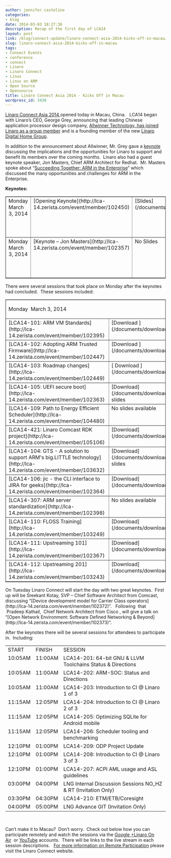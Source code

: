 ```yaml
---
author: jennifer.castelino
categories:
- blog
date: 2014-03-03 18:27:36
description: Recap of the first day of LCA14
layout: post
link: /blog/connect-update/linaro-connect-asia-2014-kicks-off-in-macau/
slug: linaro-connect-asia-2014-kicks-off-in-macau
tags:
- Connect Events
- conference
- connect
- Linaro
- Linaro Connect
- Linux
- Linux on ARM
- Open Source
- Opensource
title: Linaro Connect Asia 2014 - Kicks Off in Macau
wordpress_id: 3430
---
```


[Linaro Connect Asia 2014 ](http://connect.linaro.org/lca14/)opened today in Macau, China.   LCA14 began with Linaro’s CEO, George Grey, announcing that leading Chinese application processor design company, [Allwinner Technology, has joined Linaro as a group member](/news/linaro-announces-allwinner-technology-as-a-founding-member-of-the-new-linaro-digital-home-group/en/) and is a founding member of the new [Linaro Digital Home Group](https://wiki.linaro.org/LHG). 

In addition to the announcement about Allwinner, Mr. Grey gave a [keynote](https://www.youtube.com/watch?v=L7gPPJSNJBM) discussing the implications and the opportunities for Linaro to support and benefit its members over the coming months.  Linaro also had a guest keynote speaker, Jon Masters, Chief ARM Architect for Redhat.  Mr. Masters spoke about “[Succeeding Together: ARM in the Enterprise](https://www.youtube.com/watch?v=L7gPPJSNJBM)” which discussed the many opportunities and challenges for ARM in the Enterprise. 

**Keynotes:**


<table cellpadding="0" width="827" cellspacing="0" border="1" class="table responsive-table">
<tbody >
<tr >

<td width="163" valign="top" markdown="1">
Monday March 3, 2014
</td>

<td width="235" valign="top" markdown="1">
[Opening Keynote](http://lca-14.zerista.com/event/member/102450)
</td>

<td width="94" valign="top" markdown="1">
[Slides](/documents/download/6eeaca96f359b03620b7097b34e5abfc531444b5db55d)
</td>

<td width="151" valign="top" markdown="1">
[Video ](http://www.youtube.com/watch?v=L7gPPJSNJBM)(YouTube)
</td>

<td width="184" valign="top" markdown="1" >
[Video ](http://people.linaro.org/linaro-connect/lca14/videos/03-03-Monday/LCA14-OpeningKeynote.mp4)(Linaro Server)
</td>
</tr>
<tr >

<td width="163" valign="top" markdown="1">
Monday March 3, 2014
</td>

<td width="235" valign="top" markdown="1">
[Keynote – Jon Masters](http://lca-14.zerista.com/event/member/102357)
</td>

<td width="94" valign="top" markdown="1">
No Slides
</td>

<td width="151" valign="top" markdown="1">
[Video](http://www.youtube.com/watch?v=L7gPPJSNJBM) (YouTube)* begins at 50:48
</td>

<td width="184" valign="top" markdown="1" >
[Video](http://people.linaro.org/linaro-connect/lca14/videos/03-03-Monday/LCA14-OpeningKeynote.mp4) (Linaro Server)* begins at 50:48
</td>
</tr>
</tbody>
</table>



There were several sessions that took place on Monday after the keynotes had concluded.  These sessions included:
<table cellpadding="0" width="874" cellspacing="0" border="1" >
<tbody >
<tr >

<td colspan="4" width="874" valign="top" markdown="1">





Monday  March 3, 2014



</td>
</tr>
<tr >

<td width="268" valign="top" markdown="1">
[LCA14-101: ARM VM Standards](http://lca-14.zerista.com/event/member/102395)
</td>

<td width="175" valign="top" markdown="1">
[Download ](/documents/download/2d2eb7621f1a82a1028cff249b4a6ccc5314a757b1ac7)slides
</td>

<td width="204" valign="top" markdown="1">
[Video](http://www.youtube.com/watch?v=Qh3SX3p3B74) (You Tube)
</td>

<td width="226" valign="top" markdown="1">
[Video ](http://people.linaro.org/linaro-connect/lca14/videos/03-03-Monday/LCA14-101-%20ARM%20VM%20Standards.mp4)(Linaro Server)
</td>
</tr>
<tr >

<td width="268" valign="top" markdown="1">
[LCA14-102: Adopting ARM Trusted Firmware](http://lca-14.zerista.com/event/member/102447) 
</td>

<td width="175" valign="top" markdown="1">
[Download ](/documents/download/5d6b29bf365401256850c4e35c3dd8075314a195ee748)slides
</td>

<td width="204" valign="top" markdown="1">
[Video](http://www.youtube.com/watch?v=h98jBQrxxKg) (You Tube)
</td>

<td width="226" valign="top" markdown="1">
[Video](http://people.linaro.org/linaro-connect/lca14/videos/03-03-Monday/LCA14-102-%20Adopting%20ARM%20Trusted%20Firmware.mp4) (Linaro Server)
</td>
</tr>
<tr >

<td width="268" valign="top" markdown="1">
[LCA14-103: Roadmap changes](http://lca-14.zerista.com/event/member/102449) 
</td>

<td width="175" valign="top" markdown="1">
[ Download ](/documents/download/588329633ad0d286790478fc2e967bc553110a6425080)slides
</td>

<td width="204" valign="top" markdown="1">
[Video](http://www.youtube.com/watch?v=tUGKlO7dT38)(You Tube)
</td>

<td width="226" valign="top" markdown="1">
[Video](http://people.linaro.org/linaro-connect/lca14/videos/03-03-Monday/LCA14-103-%20Roadmap%20changes.mp4)(Linaro Server)
</td>
</tr>
<tr >

<td width="268" valign="top" markdown="1">
[LCA14-105: UEFI secure boot](http://lca-14.zerista.com/event/member/102363) 
</td>

<td width="175" valign="top" markdown="1">
[Download](/documents/download/7bea05453785be0263c45f25607015265314a83380e43) slides
</td>

<td width="204" valign="top" markdown="1">
[Video ](http://www.youtube.com/watch?v=09nb3Fiobw0)(You Tube)
</td>

<td width="226" valign="top" markdown="1">
[Video](http://people.linaro.org/linaro-connect/lca14/videos/03-03-Monday/LCA14-105-%20UEFI%20secure%20boot.mp4) (Linaro Server)
</td>
</tr>
<tr >

<td width="268" valign="top" markdown="1">
[LCA14-109: Path to Energy Efficient Scheduler](http://lca-14.zerista.com/event/member/104480) 
</td>

<td width="175" valign="top" markdown="1">
No slides available
</td>

<td width="204" valign="top" markdown="1">
[Video](https://www.youtube.com/watch?v=xOMDXTlOnNo) (You Tube)
</td>

<td width="226" valign="top" markdown="1">
[Video](http://people.linaro.org/linaro-connect/lca14/videos/03-03-Monday/LCA14-109-%20Path%20to%20Energy%20Efficient%20Scheduler.mp4)(Linaro Server)
</td>
</tr>
<tr >

<td width="268" valign="top" markdown="1">
[LCA14-421: Linaro Comcast RDK project](http://lca-14.zerista.com/event/member/105106) 
</td>

<td width="175" valign="top" markdown="1">
[Download](/documents/download/55b993ff3aea541acaf32cc0015de2c15314acaf29601)slides
</td>

<td width="204" valign="top" markdown="1">
[Video](http://www.youtube.com/watch?v=YVzzUtemCxo) (You Tube)
</td>

<td width="226" valign="top" markdown="1">
[Video](http://people.linaro.org/linaro-connect/lca14/videos/03-03-Monday/LCA14-421-%20Linaro%20Comcast%20RDK%20project.mp4) (Linaro Server)
</td>
</tr>
<tr >

<td width="268" valign="top" markdown="1">
[LCA14-104: GTS - A solution to support ARM's big.LITTLE technology](http://lca-14.zerista.com/event/member/103632)
</td>

<td width="175" valign="top" markdown="1">
[Download](/documents/download/717931d31556a3ce491d028a37f924cc531111e4835d9) slides
</td>

<td width="204" valign="top" markdown="1">
[Video](http://www.youtube.com/watch?v=PmBT52hBAZg) (You Tube)
</td>

<td width="226" valign="top" markdown="1">
[Video](http://people.linaro.org/linaro-connect/lca14/videos/03-03-Monday/LCA14-104-%20GTS%20-%20A%20solution%20to%20support%20ARM%2527s%20big.LITTLE%20technology.mp4) (Linaro Server)
</td>
</tr>
<tr >

<td width="268" valign="top" markdown="1">
[LCA14-106: jic - the CLI interface to JIRA for geeks](http://lca-14.zerista.com/event/member/102364) 
</td>

<td width="175" valign="top" markdown="1">
[Download](/documents/download/f74b8025a910c68cd8cf6d71f2112f9b5314a8ce90632) slides
</td>

<td width="204" valign="top" markdown="1">
[Video](http://www.youtube.com/watch?v=7QeKGkjx5HA)(You Tube)
</td>

<td width="226" valign="top" markdown="1">
[Video](http://people.linaro.org/linaro-connect/lca14/videos/03-03-Monday/LCA14-106-%20jic%20-%20the%20CLI%20interface%20to%20JIRA%20for%20geeks.mp4) (Linaro Server)
</td>
</tr>
<tr >

<td width="268" valign="top" markdown="1">
[LCA14-307: ARM server standardization](http://lca-14.zerista.com/event/member/102398) 
</td>

<td width="175" valign="top" markdown="1">
No slides available
</td>

<td width="204" valign="top" markdown="1">
[Video](http://www.youtube.com/watch?v=dGDtdafu3GI)(You Tube)
</td>

<td width="226" valign="top" markdown="1">
[Video](http://people.linaro.org/linaro-connect/lca14/videos/03-03-Monday/LCA14-307-%20ARM%20server%20standardization.mp4) (Linaro Server)
</td>
</tr>
<tr >

<td width="268" valign="top" markdown="1">
[LCA14-110: FLOSS Training](http://lca-14.zerista.com/event/member/103249) 
</td>

<td width="175" valign="top" markdown="1">
[Download](/documents/download/4d653e554f4fdcdbb4da530e4e48280e5314a96f9ffc6)slides
</td>

<td width="204" valign="top" markdown="1">
[Video](https://www.youtube.com/watch?v=2pda07yDv3o) (You Tube)
</td>

<td width="226" valign="top" markdown="1">
Video on Linaro Server unavailable
</td>
</tr>
<tr >

<td width="268" valign="top" markdown="1">
[LCA14-111: Upstreaming 101](http://lca-14.zerista.com/event/member/102367) 
</td>

<td width="175" valign="top" markdown="1">
[Download](/documents/download/65f888c674508efcf9bd5d90398a186a530d01c4c78db) slides
</td>

<td width="204" valign="top" markdown="1">
[Video](https://www.youtube.com/watch?v=dY7fikYZ42c) (You Tube)
</td>

<td width="226" valign="top" markdown="1">
Video on Linaro Server unavailable
</td>
</tr>
<tr >

<td width="268" valign="top" markdown="1">
[LCA14-112: Upstreaming 201](http://lca-14.zerista.com/event/member/103243) 
</td>

<td width="175" valign="top" markdown="1">
[Download](/documents/download/d4bbf39e0da8e0339f50b076f5f3889b5314abc9e0f1e) slides
</td>

<td width="204" valign="top" markdown="1">
[Video](https://www.youtube.com/watch?v=FiQ5uV_Mm5c) (You Tube)
</td>

<td width="226" valign="top" markdown="1">
Video on Linaro Server unavailable
</td>
</tr>
</tbody>
</table>
On Tuesday Linaro Connect will start the day with two great keynotes.  First up will be Sreekant Kotay, SVP – Chief Software Architect from Comcast, discussing “[Device development model for Carrier Class operators](http://lca-14.zerista.com/event/member/102372)”.   Following  that  Pradeep Kathail,  Chief Network Architect from Cisco , will give a talk on “[Open Network Environment: Software Defined Networking & Beyond](http://lca-14.zerista.com/event/member/102373)”.

After the keynotes there will be several sessions for attendees to participate in.  Including:
<table cellpadding="0" cellspacing="0" border="0" >
<tbody >
<tr >

<td >START
</td>

<td width="70" >FINISH
</td>

<td width="462" >SESSION
</td>
</tr>
<tr >

<td valign="top" markdown="1">
10:05AM
</td>

<td width="70" valign="top" markdown="1">
11:00AM
</td>

<td width="462" valign="top" markdown="1">
LCA14-201: 64-bit GNU & LLVM Toolchains Status & Directions
</td>
</tr>
<tr >

<td valign="top" markdown="1">
10:05AM
</td>

<td valign="top" markdown="1">
11:00AM
</td>

<td width="462" valign="top" markdown="1">
LCA14-202: ARM-SOC: Status and Directions
</td>
</tr>
<tr >

<td valign="top" markdown="1">
10:05AM
</td>

<td valign="top" markdown="1">
11:00AM
</td>

<td width="462" valign="top" markdown="1">
LCA14-203: Introduction to CI @ Linaro 1 of 3
</td>
</tr>
<tr >

<td valign="top" markdown="1">
11:15AM
</td>

<td valign="top" markdown="1">
12:05PM
</td>

<td width="462" valign="top" markdown="1">
LCA14-204: Introduction to CI @ Linaro 2 of 3
</td>
</tr>
<tr >

<td valign="top" markdown="1">
11:15AM
</td>

<td valign="top" markdown="1">
12:05PM
</td>

<td width="462" valign="top" markdown="1">
LCA14-205: Optimizing SQLite for Android mobile
</td>
</tr>
<tr >

<td valign="top" markdown="1">
11:15AM
</td>

<td valign="top" markdown="1">
12:05PM
</td>

<td width="462" valign="top" markdown="1">
LCA14-206: Scheduler tooling and benchmarking
</td>
</tr>
<tr >

<td valign="top" markdown="1">
12:10PM
</td>

<td valign="top" markdown="1">
01:00PM
</td>

<td width="462" valign="top" markdown="1">
LCA14-209: ODP Project Update
</td>
</tr>
<tr >

<td valign="top" markdown="1">
12:10PM
</td>

<td valign="top" markdown="1">
01:00PM
</td>

<td width="462" valign="top" markdown="1">
LCA14-208: Introduction to CI @ Linaro 3 of 3
</td>
</tr>
<tr >

<td valign="top" markdown="1">
12:10PM
</td>

<td valign="top" markdown="1">
01:00PM
</td>

<td width="462" valign="top" markdown="1">
LCA14-207: ACPI AML usage and ASL guidelines
</td>
</tr>
<tr >

<td valign="top" markdown="1">
03:00PM
</td>

<td valign="top" markdown="1">
04:00PM
</td>

<td width="462" valign="top" markdown="1">
LNG Internal Discussion Sessions NO_HZ & RT (Invitation Only)
</td>
</tr>
<tr >

<td valign="top" markdown="1">
03:30PM
</td>

<td valign="top" markdown="1">
04:30PM
</td>

<td width="462" valign="top" markdown="1">
LCA14-210: ETM/ETB/Coresight
</td>
</tr>
<tr >

<td valign="top" markdown="1">
04:00PM
</td>

<td valign="top" markdown="1">
05:00PM
</td>

<td width="462" valign="top" markdown="1">
LNG Advance GIT (Invitation Only)
</td>
</tr>
</tbody>
</table>
 

Can’t make it to Macau?  Don’t worry.  Check out below how you can participate remotely and watch the sessions via the [Google +Linaro On Air](https://plus.google.com/u/0/116754366033915823792/posts)  or [YouTube](http://www.youtube.com/user/LinaroOnAir) accounts.  There will be links to the live stream in each session descriptions.   [For more information on Remote Participation](http://connect.linaro.org/lca14//schedule/remote-participation) please visit the Linaro Connect website.